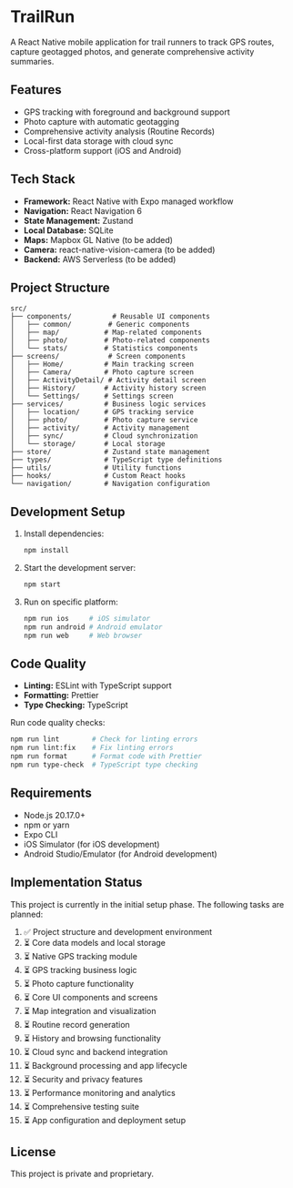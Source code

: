 # TrailRun

A React Native mobile application for trail runners to track GPS routes, capture geotagged photos, and generate comprehensive activity summaries.

## Features

- GPS tracking with foreground and background support
- Photo capture with automatic geotagging
- Comprehensive activity analysis (Routine Records)
- Local-first data storage with cloud sync
- Cross-platform support (iOS and Android)

## Tech Stack

- **Framework:** React Native with Expo managed workflow
- **Navigation:** React Navigation 6
- **State Management:** Zustand
- **Local Database:** SQLite
- **Maps:** Mapbox GL Native (to be added)
- **Camera:** react-native-vision-camera (to be added)
- **Backend:** AWS Serverless (to be added)

## Project Structure

```
src/
├── components/          # Reusable UI components
│   ├── common/         # Generic components
│   ├── map/           # Map-related components
│   ├── photo/         # Photo-related components
│   └── stats/         # Statistics components
├── screens/            # Screen components
│   ├── Home/          # Main tracking screen
│   ├── Camera/        # Photo capture screen
│   ├── ActivityDetail/ # Activity detail screen
│   ├── History/       # Activity history screen
│   └── Settings/      # Settings screen
├── services/          # Business logic services
│   ├── location/      # GPS tracking service
│   ├── photo/         # Photo capture service
│   ├── activity/      # Activity management
│   ├── sync/          # Cloud synchronization
│   └── storage/       # Local storage
├── store/             # Zustand state management
├── types/             # TypeScript type definitions
├── utils/             # Utility functions
├── hooks/             # Custom React hooks
└── navigation/        # Navigation configuration
```

## Development Setup

1. Install dependencies:

   ```bash
   npm install
   ```

2. Start the development server:

   ```bash
   npm start
   ```

3. Run on specific platform:
   ```bash
   npm run ios     # iOS simulator
   npm run android # Android emulator
   npm run web     # Web browser
   ```

## Code Quality

- **Linting:** ESLint with TypeScript support
- **Formatting:** Prettier
- **Type Checking:** TypeScript

Run code quality checks:

```bash
npm run lint        # Check for linting errors
npm run lint:fix    # Fix linting errors
npm run format      # Format code with Prettier
npm run type-check  # TypeScript type checking
```

## Requirements

- Node.js 20.17.0+
- npm or yarn
- Expo CLI
- iOS Simulator (for iOS development)
- Android Studio/Emulator (for Android development)

## Implementation Status

This project is currently in the initial setup phase. The following tasks are planned:

1. ✅ Project structure and development environment
2. ⏳ Core data models and local storage
3. ⏳ Native GPS tracking module
4. ⏳ GPS tracking business logic
5. ⏳ Photo capture functionality
6. ⏳ Core UI components and screens
7. ⏳ Map integration and visualization
8. ⏳ Routine record generation
9. ⏳ History and browsing functionality
10. ⏳ Cloud sync and backend integration
11. ⏳ Background processing and app lifecycle
12. ⏳ Security and privacy features
13. ⏳ Performance monitoring and analytics
14. ⏳ Comprehensive testing suite
15. ⏳ App configuration and deployment setup

## License

This project is private and proprietary.
